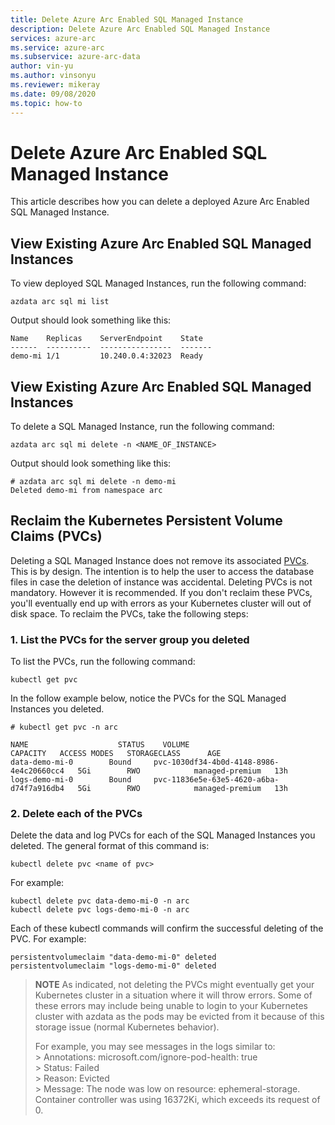 ```yaml
---
title: Delete Azure Arc Enabled SQL Managed Instance
description: Delete Azure Arc Enabled SQL Managed Instance
services: azure-arc
ms.service: azure-arc
ms.subservice: azure-arc-data
author: vin-yu
ms.author: vinsonyu
ms.reviewer: mikeray
ms.date: 09/08/2020
ms.topic: how-to
---
```


# Delete Azure Arc Enabled SQL Managed Instance
This article describes how you can delete a deployed Azure Arc Enabled SQL Managed Instance.

## View Existing Azure Arc Enabled SQL Managed Instances
To view deployed SQL Managed Instances, run the following command:

```terminal
azdata arc sql mi list
```

Output should look something like this:

```terminal
Name    Replicas    ServerEndpoint    State
------  ----------  ----------------  -------
demo-mi 1/1         10.240.0.4:32023  Ready
```

## View Existing Azure Arc Enabled SQL Managed Instances
To delete a SQL Managed Instance, run the following command:

```terminal
azdata arc sql mi delete -n <NAME_OF_INSTANCE>
```

Output should look something like this:

```terminal
# azdata arc sql mi delete -n demo-mi
Deleted demo-mi from namespace arc
```

## Reclaim the Kubernetes Persistent Volume Claims (PVCs)

Deleting a SQL Managed Instance does not remove its associated [PVCs](https://kubernetes.io/docs/concepts/storage/persistent-volumes/). This is by design. The intention is to help the user to access the database files in case the deletion of instance was accidental. Deleting PVCs is not mandatory. However it is recommended. If you don't reclaim these PVCs, you'll eventually end up with errors as your Kubernetes cluster will out of disk space. To reclaim the PVCs, take the following steps:

### 1. List the PVCs for the server group you deleted
To list the PVCs, run the following command:
```terminal
kubectl get pvc
```

In the follow example below, notice the PVCs for the SQL Managed Instances you deleted.
```console
# kubectl get pvc -n arc

NAME                    STATUS    VOLUME                                     CAPACITY   ACCESS MODES   STORAGECLASS      AGE
data-demo-mi-0        Bound     pvc-1030df34-4b0d-4148-8986-4e4c20660cc4   5Gi        RWO            managed-premium   13h
logs-demo-mi-0        Bound     pvc-11836e5e-63e5-4620-a6ba-d74f7a916db4   5Gi        RWO            managed-premium   13h
```

### 2. Delete each of the PVCs
Delete the data and log PVCs for each of the SQL Managed Instances you deleted.
The general format of this command is: 
```console
kubectl delete pvc <name of pvc>
```

For example:
```terminal
kubectl delete pvc data-demo-mi-0 -n arc
kubectl delete pvc logs-demo-mi-0 -n arc
```

Each of these kubectl commands will confirm the successful deleting of the PVC. For example:
```terminal
persistentvolumeclaim "data-demo-mi-0" deleted
persistentvolumeclaim "logs-demo-mi-0" deleted
```
  

>**NOTE**
> As indicated, not deleting the PVCs might eventually get your Kubernetes cluster in a situation where it will throw errors. Some of these errors may include being unable to login to your Kubernetes cluster with azdata as the pods may be evicted from it because of this storage issue (normal Kubernetes behavior).
>
> For example, you may see messages in the logs similar to:  
    > Annotations:    microsoft.com/ignore-pod-health: true  
    > Status:         Failed  
    > Reason:         Evicted  
    > Message:        The node was low on resource: ephemeral-storage. Container controller was using 16372Ki, which exceeds its request of 0.